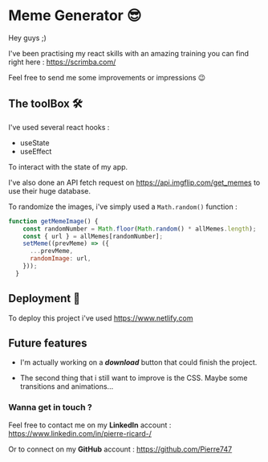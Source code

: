 
# Meme Generator 😎

Hey guys ;)

I've been practising my react skills with an amazing training you can find right here : <https://scrimba.com/>

Feel free to send me some improvements or impressions 😉

## The toolBox 🛠️

I've used several react hooks :

- useState
- useEffect

To interact with the state of my app.

I've also done an API fetch request on <https://api.imgflip.com/get_memes> to use their huge database.

To randomize the images, i've simply used a ```Math.random()``` function :

```javascript
function getMemeImage() {
    const randomNumber = Math.floor(Math.random() * allMemes.length);
    const { url } = allMemes[randomNumber];
    setMeme((prevMeme) => ({
      ...prevMeme,
      randomImage: url,
    }));
  }
```

## Deployment 🛫

To deploy this project i've used <https://www.netlify.com>

## Future features

- I'm actually working on a ***download*** button that could finish the project.

- The second thing that i still want to improve is the CSS. Maybe some transitions and animations...

### Wanna get in touch ?

Feel free to contact me on my **LinkedIn** account :  <https://www.linkedin.com/in/pierre-ricard-/>

Or to connect on my **GitHub** account : <https://github.com/Pierre747>
